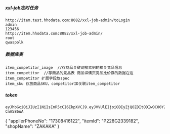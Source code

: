 

##### xxl-job定时任务

```
http://item.test.hhodata.com:8082/xxl-job-admin/toLogin
admin
123456
http://item.hhodata.com:8082/xxl-job-admin/
root
qwaspolk

```



##### 数据库表

```
item_competitor_image  //存商品关键词搜索到的相关竞品信息
item_competitor  //存商品的竞品表 商品详情页竞品比价存的数据在这
item_competitor 扩展字段放spec
item_sku 存放商品SKU，competitorID关联item_competitor
```



##### token 

```
eyJhbGciOiJIUzI1NiIsInR5cCI6IkpXVCJ9.eyJVVUlEIjoiODIyZjQ0ZDItODIwOC00Y2ZjLWFjZDEtMjI3MGEyMDdiZjAyIiwiSUQiOjQ5LCJVc2VybmFtZSI6IjE3ODU4MjYzMDY5IiwiTmlja05hbWUiOiLpmL_mnLEiLCJBdXRob3JpdHlJZCI6Ijg4OCIsIkJ1ZmZlclRpbWUiOjg2NDAwLCJleHAiOjE2NjAwMzg4MDQsImlzcyI6InFtUGx1cyIsIm5iZiI6MTY1OTQzMzAwNH0._hwBE4gVRWlfhwWUmABp_SxMWkiIYCkt9c-CnA586uA
```



{
  "applierPhoneNo": "17308416122",
  "itemId": "P228G2339182",
  "shopName": "ZAKAKA"
}
